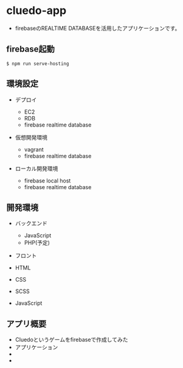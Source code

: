 # cluedo-app

- firebaseのREALTIME DATABASEを活用したアプリケーションです。

## firebase起動
`$ npm run serve-hosting `

## 環境設定

- デプロイ
  - EC2
  - RDB
  - firebase realtime database

- 仮想開発環境
  - vagrant
  - firebase realtime database

- ローカル開発環境
  - firebase local host
  - firebase realtime database

## 開発環境

- バックエンド
  - JavaScript
  - PHP(予定)

- フロント
 - HTML
 - CSS
 - SCSS
 - JavaScript

## アプリ概要

- Cluedoというゲームをfirebaseで作成してみた
- アプリケーション
-
-

